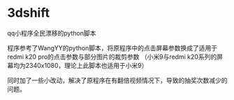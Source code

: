 # 3dshift
qq小程序全民漂移的python脚本

程序参考了WangYY的python脚本，将原程序中的点击屏幕参数换成了适用于redmi k20 pro的点击参数与部分图片的裁剪参数
（小米9与redmi k20系列的屏幕均为2340x1080，理论上此脚本也适用于小米9）

同时加了一些小改动，解决了原程序在有翻倍视频情况下，导致的抽奖次数减少的问题。
